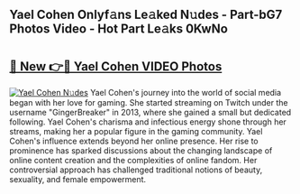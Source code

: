 ## Yael Cohen Onlyf𝚊ns Le𝚊ked N𝚞des - Part-bG7 Photos Video - Hot Part Le𝚊ks 0KwNo

# <h2><a href="http://ac31759.deff.icu/?id=Yael+Cohen">🔗 New 👉🔴 Yael Cohen VIDEO Photos</a></h2>

[![Yael Cohen N𝚞des](https://i.imgur.com/rIISA9y.gif)](http://ac31759.deff.icu/?id=Yael+Cohen)
Yael Cohen's journey into the world of social media began with her love for gaming. She started streaming on Twitch under the username "GingerBreaker" in 2013, where she gained a small but dedicated following. Yael Cohen's charisma and infectious energy shone through her streams, making her a popular figure in the gaming community. Yael Cohen's influence extends beyond her online presence. Her rise to prominence has sparked discussions about the changing landscape of online content creation and the complexities of online fandom. Her controversial approach has challenged traditional notions of beauty, sexuality, and female empowerment.
